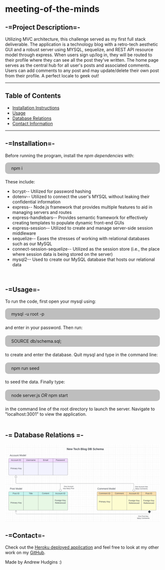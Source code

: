 # meeting-of-the-minds
## -=Project Description=-
Utilizing MVC architecture, this challenge served as my first full stack deliverable. The application is a technology blog with a retro-tech aesthetic GUI and a robust server using MYSQL, sequelize, and REST API resource model through express. When users sign up/log in, they will be routed to their profile where they can see all the post they've written. The home page serves as the central hub for all user's posts and associated comments. Users can add comments to any post and may update/delete their own post from their profile. A perfect locale to geek out!

---
## Table of Contents
* [Installation Instructions](#installation)
* [Usage](#usage)
* [Database Relations](#database-relations)
* [Contact Information](#contact)

---

## -=Installation=-
Before running the program, install the *npm dependencies* with:
<div style="background-color:rgba(0, 0, 0, 0.25); vertical-align: middle; padding:10px 20px; border-radius: 10px">
npm i
</div>
<br>
These include:

* bcrypt-- Utilized for password hashing
* dotenv-- Utilized to connect the user's MYSQL without leaking their confidential information
* express-- Node.js framework that provides multiple features to aid in managing servers and routes
* express-handlebars-- Provides semantic framework for effectively creating templates to populate dynamic front-end GUIs
* express-session-- Utilized to create and manage server-side session middleware
* sequelize-- Eases the stresses of working with relational databases such as our MySQL
* connect-session-sequelize-- Utilized as the session store (i.e., the place where session data is being stored on the server)
* mysql2-- Used to create our MySQL database that hosts our relational data

<br>

## -=Usage=-
To run the code, first open your mysql using: 
<div style="background-color:rgba(0, 0, 0, 0.25); vertical-align: middle; padding:10px 20px; border-radius: 10px">
mysql -u root -p
</div> 

<br>
and enter in your password. Then run:
<br><br>

<div style="background-color:rgba(0, 0, 0, 0.25); vertical-align: middle; padding:10px 20px; border-radius: 10px">
SOURCE db/schema.sql;
</div>

<br>
to create and enter the database. Quit mysql and type in the command line:
<br><br>

<div style="background-color:rgba(0, 0, 0, 0.25); vertical-align: middle; padding:10px 20px; border-radius: 10px">
npm run seed
</div>  

<br>
to seed the data. Finally type:
<br><br>

<div style="background-color:rgba(0, 0, 0, 0.25); vertical-align: middle; padding:10px 20px; border-radius: 10px">
node server.js <em>OR</em> npm start
</div> 

<br>
in the command line of the root directory to launch the server. Navigate to "localhost:3001" to view the application.
<br><br>

## -= Database Relations =-
![An image that visually represents the Account, Post, and Comment database tables and their associations to one another](./lib/images/DBSchema.jpg)

## -=Contact=-

Check out the [Heroku deployed application](https://whispering-lowlands-00965.herokuapp.com/) and feel free to look at my other work on my [GitHub](https://github.com/AHudg).

Made by Andrew Hudgins :)